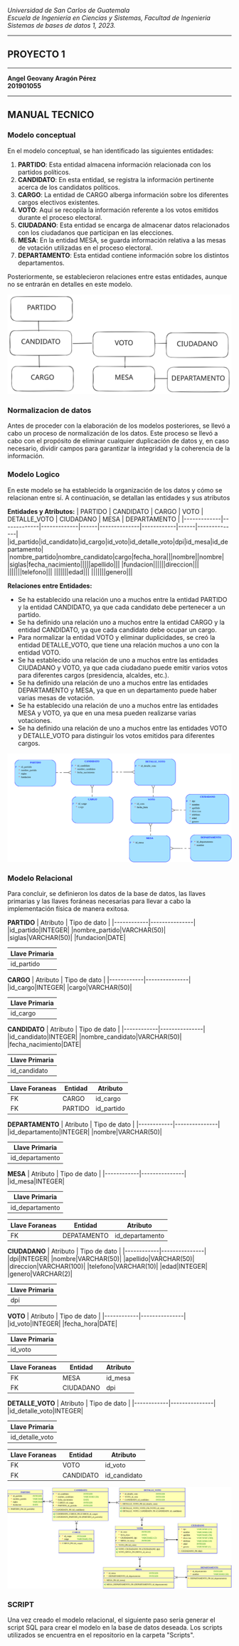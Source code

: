 *Universidad de San Carlos de Guatemala*  
*Escuela de Ingeniería en Ciencias y Sistemas, Facultad de Ingenieria*  
*Sistemas de bases de datos 1, 2023.*  

___
## **PROYECTO 1**
___
**Angel Geovany Aragón Pérez**  
**201901055**
___
## **MANUAL TECNICO**
### **Modelo conceptual**
En el modelo conceptual, se han identificado las siguientes entidades:

1. **PARTIDO**: Esta entidad almacena información relacionada con los partidos políticos.
2. **CANDIDATO**: En esta entidad, se registra la información pertinente acerca de los candidatos políticos.
3. **CARGO**: La entidad de CARGO alberga información sobre los diferentes cargos electivos existentes.
4. **VOTO**: Aquí se recopila la información referente a los votos emitidos durante el proceso electoral.
5. **CIUDADANO**: Esta entidad se encarga de almacenar datos relacionados con los ciudadanos que participan en las elecciones.
6. **MESA**: En la entidad MESA, se guarda información relativa a las mesas de votación utilizadas en el proceso electoral.
7. **DEPARTAMENTO**: Esta entidad contiene información sobre los distintos departamentos.

Posteriormente, se establecieron relaciones entre estas entidades, aunque no se entrarán en detalles en este modelo.

![modelo_conceptual](./Modelos/modelo_conceptual.svg )

### **Normalizacion de datos**
Antes de proceder con la elaboración de los modelos posteriores, se llevó a cabo un proceso de normalización de los datos. Este proceso se llevó a cabo con el propósito de eliminar cualquier duplicación de datos y, en caso necesario, dividir campos para garantizar la integridad y la coherencia de la información.

### **Modelo Logico**
En este modelo se ha establecido la organización de los datos y cómo se relacionan entre sí. A continuación, se detallan las entidades y sus atributos

**Entidades y Atributos:**
| PARTIDO     | CANDIDATO   | CARGO       | VOTO | DETALLE_VOTO | CIUDADANO  | MESA | DEPARTAMENTO |
|-------------|-------------|-------------|------|--------------|------------|------|--------------|
|id_partido|id_candidato|id_cargo|id_voto|id_detalle_voto|dpi|id_mesa|id_departamento|
|nombre_partido|nombre_candidato|cargo|fecha_hora|||nombre||nombre|
|siglas|fecha_nacimiento|||||apellido|||
|fundacion||||||direccion|||
|||||||telefono|||
|||||||edad|||
|||||||genero|||

**Relaciones entre Entidades:**
+ Se ha establecido una relación uno a muchos entre la entidad PARTIDO y la entidad CANDIDATO, ya que cada candidato debe pertenecer a un partido.
+ Se ha definido una relación uno a muchos entre la entidad CARGO y la entidad CANDIDATO, ya que cada candidato debe ocupar un cargo.
+ Para normalizar la entidad VOTO y eliminar duplicidades, se creó la entidad DETALLE_VOTO, que tiene una relación muchos a uno con la entidad VOTO.
+ Se ha establecido una relación de uno a muchos entre las entidades CIUDADANO y VOTO, ya que cada ciudadano puede emitir varios votos para diferentes cargos (presidencia, alcaldes, etc.).
+ Se ha definido una relación de uno a muchos entre las entidades DEPARTAMENTO y MESA, ya que en un departamento puede haber varias mesas de votación.
+ Se ha establecido una relación de uno a muchos entre las entidades MESA y VOTO, ya que en una mesa pueden realizarse varias votaciones.
+ Se ha definido una relación de uno a muchos entre las entidades VOTO y DETALLE_VOTO para distinguir los votos emitidos para diferentes cargos.

![Logical](./Modelos/Logical.svg )

### **Modelo Relacional**

Para concluir, se definieron los datos de la base de datos, las llaves primarias y las llaves foráneas necesarias para llevar a cabo la implementación física de manera exitosa.

**PARTIDO** 
| Atributo   | Tipo de dato  |
|------------|---------------|
|id_partido|INTEGER|
|nombre_partido|VARCHAR(50)|
|siglas|VARCHAR(50)|
|fundacion|DATE|

| Llave Primaria|
|----------------|
|id_partido|

**CARGO** 
| Atributo   | Tipo de dato  |
|------------|---------------|
|id_cargo|INTEGER|
|cargo|VARCHAR(50)|

| Llave Primaria|
|----------------|
|id_cargo|

**CANDIDATO** 
| Atributo   | Tipo de dato  |
|------------|---------------|
|id_candidato|INTEGER|
|nombre_candidato|VARCHAR(50)|
|fecha_nacimiento|DATE|

|Llave Primaria|
|----------------|
|id_candidato|

|Llave Foraneas|Entidad|Atributo|
|--------------|-------|--------|
|FK|CARGO|id_cargo|
|FK|PARTIDO|id_partido|

**DEPARTAMENTO** 
| Atributo   | Tipo de dato  |
|------------|---------------|
|id_departamento|INTEGER|
|nombre|VARCHAR(50)|

|Llave Primaria|
|----------------|
|id_departamento|


**MESA** 
| Atributo   | Tipo de dato  |
|------------|---------------|
|id_mesa|INTEGER|

|Llave Primaria|
|----------------|
|id_departamento|

|Llave Foraneas|Entidad|Atributo|
|--------------|-------|--------|
|FK|DEPATAMENTO|id_departamento|

**CIUDADANO** 
| Atributo   | Tipo de dato  |
|------------|---------------|
|dpi|INTEGER|
|nombre|VARCHAR(50)|
|apellido|VARCHAR(50)|
|direccion|VARCHAR(100)|
|telefono|VARCHAR(10)|
|edad|INTEGER|
|genero|VARCHAR(2)|

|Llave Primaria|
|----------------|
|dpi|

**VOTO** 
| Atributo   | Tipo de dato  |
|------------|---------------|
|id_voto|INTEGER|
|fecha_hora|DATE|

|Llave Primaria|
|----------------|
|id_voto|

|Llave Foraneas|Entidad|Atributo|
|--------------|-------|--------|
|FK|MESA|id_mesa|
|FK|CIUDADANO|dpi|

**DETALLE_VOTO** 
| Atributo   | Tipo de dato  |
|------------|---------------|
|id_detalle_voto|INTEGER|


|Llave Primaria|
|----------------|
|id_detalle_voto|

|Llave Foraneas|Entidad|Atributo|
|--------------|-------|--------|
|FK|VOTO|id_voto|
|FK|CANDIDATO|id_candidato|

![Relational_1](./Modelos/Relational_1.svg)

### **SCRIPT**
Una vez creado el modelo relacional, el siguiente paso sería generar el script SQL para crear el modelo en la base de datos deseada. Los scripts utilizados se encuentra en el repositorio en la carpeta "Scripts".


